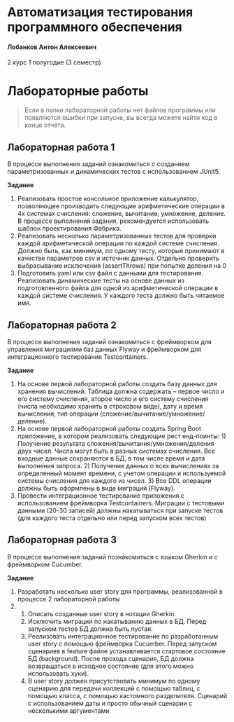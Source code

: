 # Автоматизация тестирования программного обеспечения

#### Лобанков Антон Алексеевич

2 курс 1 полугодие (3 семестр)

# Лабораторные работы

> Если в папке лабораторной работы нет файлов программы или появляются ошибки при запуске, вы всегда можете найти код в конце отчёта.

## Лабораторная работа 1

В процессе выполнения заданий ознакомиться с созданием параметризованных и динамических тестов с использованием JUnit5.

**Задание**

1. Реализовать простое консольное приложение калькулятор, позволяющее производить следующие арифметические операции в 4х системах счисления: сложение, вычитание, умножение, деление. В процессе выполнения задания, рекомендуется использовать шаблон проектирования Фабрика.
2. Реализовать несколько параметризованных тестов для проверки каждой арифметической операции по каждой системе счисления. Должно быть, как минимум, по одному тесту, которые принимают в качестве параметров csv и источник данных. Отдельно проверить выбрасывание исключения (assertThrows) при попытке деления на 0
3. Подготовить yaml или csv файл с данными для тестирования. Реализовать динамические тесты на основе данных из подготовленного файла для одной из арифметической операции в каждой системе счисления. У каждого теста должно быть читаемое имя.

## Лабораторная работа 2

В процессе выполнения заданий ознакомиться с фреймворком для управления миграциями баз данных Flyway и фреймворком для интеграционного тестирования Testcontainers.

**Задание**

1. На основе первой лабораторной работы создать базу данных для хранения вычислений. Таблица должна содержать – первое число и его систему счисления, второе число и его систему счисления (числа необходимо хранить в строковом виде), дату и время вычисления, тип операции (сложение/вычитание/умножение/деление). 
2. На основе первой лабораторной работы создать Spring Boot приложение, в котором реализовать следующие рест енд-поинты: 1) Получение результата сложения/вычитания/умножения/деления двух чисел. Числа могут быть в разных системах счисления. Все входные данные сохраняются в БД, в том числе время и дата выполнения запроса. 2) Получение данных о всех вычислениях за определенный момент времени, с учетом операции и используемой системы счисления для каждого из чисел. 3) Все DDL операции должны быть оформлены в виде миграций (Flyway). 
3. Провести интеграционное тестирование приложения с использованием фреймворка Testcontainers. Миграции с тестовыми данными (20-30 записей) должны накатываться при запуске тестов (для каждого теста отдельно или перед запуском всех тестов)

## Лабораторная работа 3

В процессе выполнения заданий познакомиться с языком Gherkin и с фреймворком Cucumber.

**Задание**

1. Разработать несколько user story для программы, реализованной в процессе 2 лабораторной работы
2. 1)	Описать созданные user story в нотации Gherkin. 
   2)	Исключить миграции по накатыванию данных в БД. Перед запуском тестов БД должна быть пустая. 
   3)	Реализовать интеграционное тестирование по разработанным user story с помощью фреймворка Cucumber. Перед запуском сценариев в feature файле устанавливается стартовое состояние БД (background). После прохода сценария, БД должна возвращаться в исходное состояние (для этого можно использовать хуки). 
   4)	В user story должен присутствовать минимум по одному сценарию для передачи коллекций с помощью таблиц, с помощью класса, с помощью кастомного разделителя. Сценарий с использованием даты и просто обычный сценарии с несколькими аргументами




